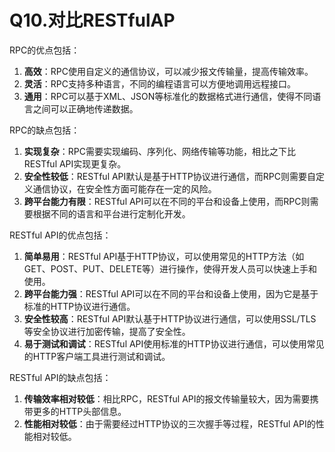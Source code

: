 # Q10.对比RESTfulAP

RPC的优点包括：

1. **高效**：RPC使用自定义的通信协议，可以减少报文传输量，提高传输效率。
2. **灵活**：RPC支持多种语言，不同的编程语言可以方便地调用远程接口。
3. **通用**：RPC可以基于XML、JSON等标准化的数据格式进行通信，使得不同语言之间可以正确地传递数据。

RPC的缺点包括：

1. **实现复杂**：RPC需要实现编码、序列化、网络传输等功能，相比之下比RESTful API实现更复杂。
2. **安全性较低**：RESTful API默认是基于HTTP协议进行通信，而RPC则需要自定义通信协议，在安全性方面可能存在一定的风险。
3. **跨平台能力有限**：RESTful API可以在不同的平台和设备上使用，而RPC则需要根据不同的语言和平台进行定制化开发。

RESTful API的优点包括：

1. **简单易用**：RESTful API基于HTTP协议，可以使用常见的HTTP方法（如GET、POST、PUT、DELETE等）进行操作，使得开发人员可以快速上手和使用。
2. **跨平台能力强**：RESTful API可以在不同的平台和设备上使用，因为它是基于标准的HTTP协议进行通信。
3. **安全性较高**：RESTful API默认基于HTTP协议进行通信，可以使用SSL/TLS等安全协议进行加密传输，提高了安全性。
4. **易于测试和调试**：RESTful API使用标准的HTTP协议进行通信，可以使用常见的HTTP客户端工具进行测试和调试。

RESTful API的缺点包括：

1. **传输效率相对较低**：相比RPC，RESTful API的报文传输量较大，因为需要携带更多的HTTP头部信息。
2. **性能相对较低**：由于需要经过HTTP协议的三次握手等过程，RESTful API的性能相对较低。